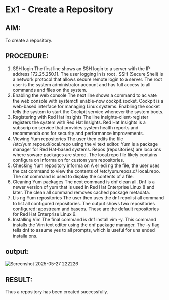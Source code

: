 # Ex1 - Create a Repository

## AIM: 
To create a repository. 
## PROCEDURE:  
1. SSH login 
The first line shows an SSH login to a server with the IP address 172.25.250.11. The user logging in 
is root . SSH (Secure Shell) is a network protocol that allows secure remote login to a server. The 
root user is the system administrator account and has full access to all commands and files on the 
system. 
2. Enabling the web console 
The next line shows a command to ac vate the web console with systemctl enable-now 
cockpit.socket. Cockpit is a web-based interface for managing Linux systems. Enabling the socket 
tells the system to start the Cockpit service whenever the system boots. 
3. Registering with Red Hat Insights 
The line insights-client-register registers the system with Red Hat Insights. Red Hat Insights is a 
subscrip on service that provides system health reports and recommenda ons for security and 
performance improvements. 
4. Viewing Yum repositories 
The user then edits the file /etc/yum.repos.d/local.repo using the vi text editor. Yum is a package 
manager for Red Hat-based systems. Repos (repositories) are loca ons where soware packages 
are stored. The local.repo file likely contains configura on informa on for custom yum 
repositories. 
5. Checking Yum repository informa on 
A er edi ng the file, the user uses the cat command to view the contents of /etc/yum.repos.d/
 local.repo. The cat command is used to display the contents of a file. 
6. Cleaning Yum packages 
The next command is dnf clean all. Dnf is a newer version of yum that is used in Red Hat Enterprise 
Linux 8 and later. The clean all command removes cached package metadata. 
7. Lis ng Yum repositories 
The user then uses the dnf repolist all command to list all configured repositories. The output 
shows two repositories configured: appstream and baseos. These are the default repositories for 
Red Hat Enterprise Linux 9. 
8. Installing Vim 
The final command is dnf install vim -y. This command installs the Vim text editor using the dnf 
package manager. The -y flag tells dnf to assume yes to all prompts, which is useful for una ended 
installa ons.
## output:
![Screenshot 2025-05-27 222226](https://github.com/user-attachments/assets/5c6dd20d-7695-4ee3-bdde-3be3b30b4486)

## RESULT: 
Thus a repository has been created successfully.
